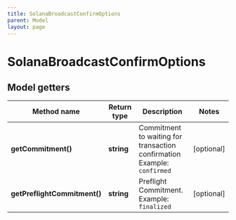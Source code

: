 ```yaml
---
title: SolanaBroadcastConfirmOptions
parent: Model
layout: page
---
```


# SolanaBroadcastConfirmOptions

## Model getters

Method name | Return type | Description | Notes
------------ | ------------- | ------------- | -------------
**getCommitment()** | **string** | Commitment to waiting for transaction confirmation <br>Example: `confirmed` | [optional]
**getPreflightCommitment()** | **string** | Preflight Commitment. <br>Example: `finalized` | [optional]


